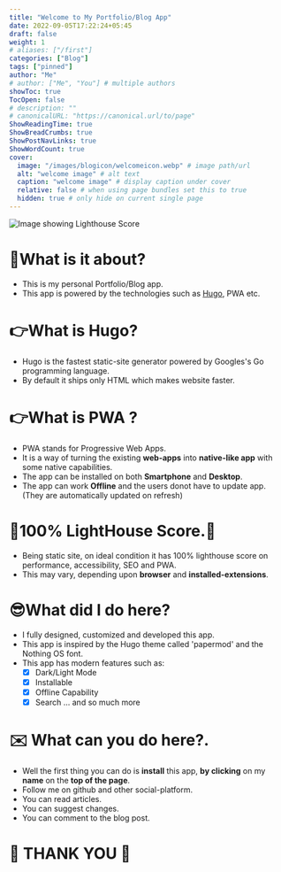 ```yaml
---
title: "Welcome to My Portfolio/Blog App"
date: 2022-09-05T17:22:24+05:45
draft: false
weight: 1
# aliases: ["/first"]
categories: ["Blog"]
tags: ["pinned"]
author: "Me"
# author: ["Me", "You"] # multiple authors
showToc: true
TocOpen: false
# description: ""
# canonicalURL: "https://canonical.url/to/page"
ShowReadingTime: true
ShowBreadCrumbs: true
ShowPostNavLinks: true
ShowWordCount: true
cover:
  image: "/images/blogicon/welcomeicon.webp" # image path/url
  alt: "welcome image" # alt text
  caption: "welcome image" # display caption under cover
  relative: false # when using page bundles set this to true
  hidden: true # only hide on current single page
---
```


![Image showing Lighthouse Score](/images/postsimage/welcome.webp)

# 🤔What is it about?

- This is my personal Portfolio/Blog app.
- This app is powered by the technologies such as [Hugo](https://gohugo.io/), PWA etc.

# 👉What is Hugo?

- Hugo is the fastest static-site generator powered by Googles's Go programming language.
- By default it ships only HTML which makes website faster.

# 👉What is PWA ?

- PWA stands for Progressive Web Apps.
- It is a way of turning the existing **web-apps** into **native-like app** with some native capabilities.
- The app can be installed on both **Smartphone** and **Desktop**.
- The app can work **Offline** and the users donot have to update app. (They are automatically updated on refresh)

# 💚100% LightHouse Score.💪

- Being static site, on ideal condition it has 100% lighthouse score on performance, accessibility, SEO and PWA.
- This may vary, depending upon **browser** and **installed-extensions**.

# 😎What did I do here?

- I fully designed, customized and developed this app.
- This app is inspired by the Hugo theme called 'papermod' and the Nothing OS font.
- This app has modern features such as:
  - [x] Dark/Light Mode
  - [x] Installable
  - [x] Offline Capability
  - [x] Search ... and so much more

# ✉️ What can you do here?.

- Well the first thing you can do is **install** this app, **by clicking** on my **name** on the **top of the page**.
- Follow me on github and other social-platform.
- You can read articles.
- You can suggest changes.
- You can comment to the blog post.

# 💚 THANK YOU 💚
